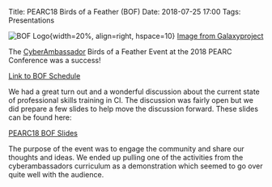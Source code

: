 Title: PEARC18 Birds of a Feather (BOF)
Date: 2018-07-25 17:00
Tags: Presentations

![BOF Logo](//galaxyproject.org/images/logos/GCC2014_BoF_LogoSquare.png){width=20%, align=right, hspace=10}
[Image from Galaxyproject](//galaxyproject.org/events/gcc2014/bofs/)

The [CyberAmbassador](//colbrydi.github.io/cyberambassadors) Birds of a Feather Event at the 2018 PEARC Conference was a success!

[Link to BOF Schedule](//pearc18.conference-program.com/?page_id=10&id=bof122&sess=sess203)

We had a great turn out and a wonderful discussion about the current state of professional skills training in CI.  The discussion was fairly open but we did prepare a few slides to help move the discussion forward.  These slides can be found here:

[PEARC18 BOF Slides](./images/PEARC18-BOF.pdf)

The purpose of the event was to engage the community and share our thoughts and ideas. We ended up pulling one of the activities from the cyberambassadors curriculum as a demonstration which seemed to go over quite well with the audience.  
